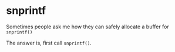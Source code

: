 # snprintf

Sometimes people ask me how they can safely allocate a buffer for `snprintf()`

The answer is, first call `snprintf()`.

